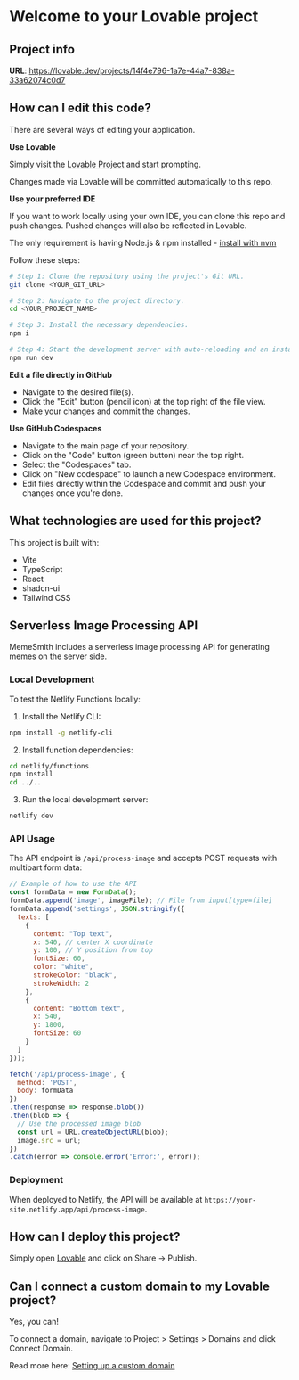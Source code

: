 
# Welcome to your Lovable project

## Project info

**URL**: https://lovable.dev/projects/14f4e796-1a7e-44a7-838a-33a62074c0d7

## How can I edit this code?

There are several ways of editing your application.

**Use Lovable**

Simply visit the [Lovable Project](https://lovable.dev/projects/14f4e796-1a7e-44a7-838a-33a62074c0d7) and start prompting.

Changes made via Lovable will be committed automatically to this repo.

**Use your preferred IDE**

If you want to work locally using your own IDE, you can clone this repo and push changes. Pushed changes will also be reflected in Lovable.

The only requirement is having Node.js & npm installed - [install with nvm](https://github.com/nvm-sh/nvm#installing-and-updating)

Follow these steps:

```sh
# Step 1: Clone the repository using the project's Git URL.
git clone <YOUR_GIT_URL>

# Step 2: Navigate to the project directory.
cd <YOUR_PROJECT_NAME>

# Step 3: Install the necessary dependencies.
npm i

# Step 4: Start the development server with auto-reloading and an instant preview.
npm run dev
```

**Edit a file directly in GitHub**

- Navigate to the desired file(s).
- Click the "Edit" button (pencil icon) at the top right of the file view.
- Make your changes and commit the changes.

**Use GitHub Codespaces**

- Navigate to the main page of your repository.
- Click on the "Code" button (green button) near the top right.
- Select the "Codespaces" tab.
- Click on "New codespace" to launch a new Codespace environment.
- Edit files directly within the Codespace and commit and push your changes once you're done.

## What technologies are used for this project?

This project is built with:

- Vite
- TypeScript
- React
- shadcn-ui
- Tailwind CSS

## Serverless Image Processing API

MemeSmith includes a serverless image processing API for generating memes on the server side.

### Local Development

To test the Netlify Functions locally:

1. Install the Netlify CLI:
```sh
npm install -g netlify-cli
```

2. Install function dependencies:
```sh
cd netlify/functions
npm install
cd ../..
```

3. Run the local development server:
```sh
netlify dev
```

### API Usage

The API endpoint is `/api/process-image` and accepts POST requests with multipart form data:

```javascript
// Example of how to use the API
const formData = new FormData();
formData.append('image', imageFile); // File from input[type=file]
formData.append('settings', JSON.stringify({
  texts: [
    {
      content: "Top text",
      x: 540, // center X coordinate
      y: 100, // Y position from top
      fontSize: 60,
      color: "white",
      strokeColor: "black",
      strokeWidth: 2
    },
    {
      content: "Bottom text",
      x: 540,
      y: 1800,
      fontSize: 60
    }
  ]
}));

fetch('/api/process-image', {
  method: 'POST',
  body: formData
})
.then(response => response.blob())
.then(blob => {
  // Use the processed image blob
  const url = URL.createObjectURL(blob);
  image.src = url;
})
.catch(error => console.error('Error:', error));
```

### Deployment

When deployed to Netlify, the API will be available at `https://your-site.netlify.app/api/process-image`.

## How can I deploy this project?

Simply open [Lovable](https://lovable.dev/projects/14f4e796-1a7e-44a7-838a-33a62074c0d7) and click on Share -> Publish.

## Can I connect a custom domain to my Lovable project?

Yes, you can!

To connect a domain, navigate to Project > Settings > Domains and click Connect Domain.

Read more here: [Setting up a custom domain](https://docs.lovable.dev/tips-tricks/custom-domain#step-by-step-guide)
